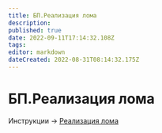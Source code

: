 ```yaml
---
title: БП.Реализация лома
description: 
published: true
date: 2022-09-11T17:14:32.108Z
tags: 
editor: markdown
dateCreated: 2022-08-31T08:14:32.175Z
---
```


# БП.Реализация лома

Инструкции -> [Реализация лома](../../../uchet/realizaciya/realizaciya-loma.md)
